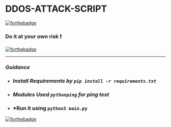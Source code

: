 # DDOS-ATTACK-SCRIPT
[![forthebadge](https://forthebadge.com/images/badges/made-with-python.svg)](https://forthebadge.com)
### Do it at your own risk :heavy_exclamation_mark:
[![forthebadge](https://forthebadge.com/images/badges/pretty-risque.svg)](https://forthebadge.com)
- - -
### *Guidance*
  - ### *Install Requirements by `pip install -r requirements.txt`*
  - ### *Modules Used `pythonping` for ping test*
  - ### *Run it using `python3 main.py`
  
 [![forthebadge](https://forthebadge.com/images/badges/built-with-love.svg)](https://forthebadge.com)

